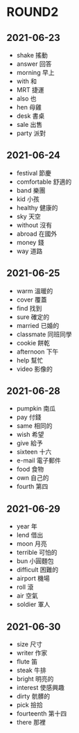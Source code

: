 # ROUND2

## 2021-06-23
- shake	搖動
- answer	回答
- morning	早上
- with	和
- MRT	捷運
- also	也
- hen	母雞
- desk	書桌
- sale	出售
- party	派對

## 2021-06-24
- festival	節慶
- comfortable	舒適的
- band	樂團
- kid	小孩
- healthy	健康的
- sky	天空
- without	沒有
- abroad	在國外
- money	錢
- way	道路

## 2021-06-25
- warm	溫暖的
- cover	覆蓋
- find	找到
- sure	確定的
- married	已婚的
- classmate	同班同學
- cookie	餅乾
- afternoon	下午
- help	幫忙
- video	影像的

## 2021-06-28
- pumpkin	南瓜
- pay	付錢
- same	相同的
- wish	希望
- give	給予
- sixteen	十六
- e-mail	電子郵件
- food	食物
- own	自己的
- fourth	第四

## 2021-06-29
- year	年
- lend	借出
- moon	月亮
- terrible	可怕的
- bun	小圓麵包
- difficult	困難的
- airport	機場
- roll	滾
- air	空氣
- soldier	軍人

## 2021-06-30
- size	尺寸
- writer	作家
- flute	笛
- steak	牛排
- bright	明亮的
- interest	使感興趣
- dirty	骯髒的
- pick	撿拾
- fourteenth	第十四
- there	那裡
